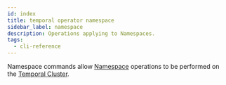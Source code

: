 ```yaml
---
id: index
title: temporal operator namespace
sidebar_label: namespace
description: Operations applying to Namespaces.
tags:
  - cli-reference
---
```


Namespace commands allow [Namespace](/concepts/what-is-a-namespace) operations to be performed on the [Temporal Cluster](/concepts/what-is-a-temporal-cluster).
